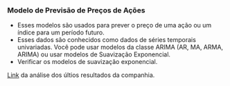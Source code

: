 ### Modelo de Previsão de Preços de Ações

* Esses modelos são usados para prever o preço de uma ação ou um índice para um período futuro.
* Esses dados são conhecidos como dados de séries temporais univariadas. Você pode usar modelos da classe ARIMA (AR, MA, ARMA, ARIMA) ou usar modelos de Suavização Exponencial.
* Verificar os modelos de suavização exponencial.

[Link](https://github.com/joaovictordds/Series_temporais_acoes) da análise dos últios resultados da companhia.
